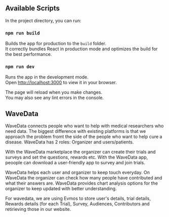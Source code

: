 ## Available Scripts

In the project directory, you can run:

### `npm run build`

Builds the app for production to the `build` folder.\
It correctly bundles React in production mode and optimizes the build for the best performance.

### `npm run dev`

Runs the app in the development mode.\
Open [http://localhost:3000](http://localhost:3000) to view it in your browser.

The page will reload when you make changes.\
You may also see any lint errors in the console.


## WaveData
WaveData connects people who want to help with medical researchers who need data. The biggest difference with existing platforms is that we approach the problem fromt the side of the people who want to help cure a disease. WaveData has 2 roles: Organizer and users/patients.

With the WaveData marketplace the organizer can create their trials and surveys and set the questions, rewards etc. With the WaveData app, peoople can download a user-friendly app to survey and join trials.

WaveData helps each user and organizer to keep touch everyday. On WaveData the organizer can check how many people have contributed and what their answers are. WaveData provides chart analysis options for the organizer to keep updated with better understanding.

For wavedata, we are using Evmos to store user's details, trial details, Rewards details (for each Trial), Survey, Audiences, Contributors and retirieving those in our website.